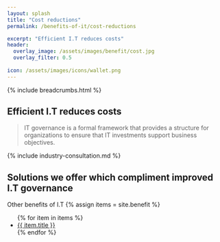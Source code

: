 ```yaml
---
layout: splash 
title: "Cost reductions"
permalink: /benefits-of-it/cost-reductions

excerpt: "Efficient I.T reduces costs"
header:
  overlay_image: /assets/images/benefit/cost.jpg
  overlay_filter: 0.5 
  
icon: /assets/images/icons/wallet.png
---
```


{% include breadcrumbs.html %}

## Efficient I.T reduces costs

> IT governance is a formal framework that provides a structure for organizations to ensure that IT investments support business objectives.

{% include industry-consultation.md %}

## Solutions we offer which compliment improved I.T governance


Other benefits of I.T
{% assign items = site.benefit %}
<ul class="">
    {% for item in items %}
        <li><a href="{{ item.url }}">{{ item.title }}</a></li>
    {% endfor %}
</ul>
